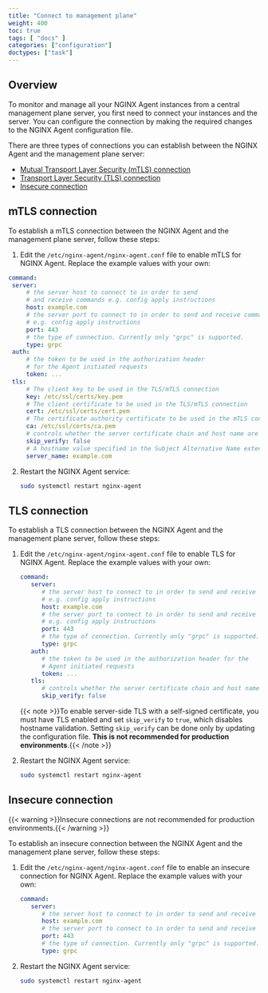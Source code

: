 ```yaml
---
title: "Connect to management plane"
weight: 400
toc: true
tags: [ "docs" ]
categories: ["configuration"]
doctypes: ["task"]
---
```


## Overview

To monitor and manage all your NGINX Agent instances from a central management plane server, you first need to connect your instances and the server. You can configure the connection by making the required changes to the NGINX Agent configuration file.

There are three types of connections you can establish between the NGINX Agent and the management plane server:

- [Mutual Transport Layer Security (mTLS) connection](#mtls-connection)
- [Transport Layer Security (TLS) connection](#tls-connection)
- [Insecure connection](#insecure-connection)

## mTLS connection

To establish a mTLS connection between the NGINX Agent and the management plane server, follow these steps:

 1. Edit the `/etc/nginx-agent/nginx-agent.conf` file to enable mTLS for NGINX Agent. Replace the example values with your own:

   ```yaml
   command:
    server:
        # the server host to connect to in order to send
        # and receive commands e.g. config apply instructions
        host: example.com
        # the server port to connect to in order to send and receive commands
        # e.g. config apply instructions
        port: 443
        # the type of connection. Currently only "grpc" is supported.
        type: grpc
    auth:
        # the token to be used in the authorization header
        # for the Agent initiated requests
        token: ...
    tls:
        # The client key to be used in the TLS/mTLS connection
        key: /etc/ssl/certs/key.pem
        # The client certificate to be used in the TLS/mTLS connection
        cert: /etc/ssl/certs/cert.pem
        # The certificate authority certificate to be used in the mTLS connection
        ca: /etc/ssl/certs/ca.pem
        # controls whether the server certificate chain and host name are verified
        skip_verify: false
        # A hostname value specified in the Subject Alternative Name extension
        server_name: example.com
   ```
2. Restart the NGINX Agent service:

   ```bash
   sudo systemctl restart nginx-agent
   ```

## TLS connection

To establish a TLS connection between the NGINX Agent and the management plane server, follow these steps:

1. Edit the `/etc/nginx-agent/nginx-agent.conf` file to enable TLS for NGINX Agent. Replace the example values with your own:

   ```yaml
   command:
      server:
         # the server host to connect to in order to send and receive commands
         # e.g. config apply instructions
         host: example.com
         # the server port to connect to in order to send and receive commands
         # e.g. config apply instructions
         port: 443
         # the type of connection. Currently only "grpc" is supported.
         type: grpc
      auth:
         # the token to be used in the authorization header for the
         # Agent initiated requests
         token: ...
      tls:
         # controls whether the server certificate chain and host name are verified
         skip_verify: false
   ```

   {{< note >}}To enable server-side TLS with a self-signed certificate, you must have TLS enabled and set `skip_verify` to `true`, which disables hostname validation. Setting `skip_verify` can be done only by updating the configuration file. **This is not recommended for production environments**.{{< /note >}}

2. Restart the NGINX Agent service:

   ```bash
   sudo systemctl restart nginx-agent
   ```
## Insecure connection

{{< warning >}}Insecure connections are not recommended for production environments.{{< /warning >}}

To establish an insecure connection between the NGINX Agent and the management plane server, follow these steps:

1. Edit the `/etc/nginx-agent/nginx-agent.conf` file to enable an insecure connection for NGINX Agent. Replace the example values with your own:

   ```yaml
   command:
      server:
         # the server host to connect to in order to send and receive commands e.g. config apply instructions
         host: example.com
         # the server port to connect to in order to send and receive commands e.g. config apply instructions
         port: 443
         # the type of connection. Currently only "grpc" is supported.
         type: grpc
   ```

2. Restart the NGINX Agent service:

   ```bash
   sudo systemctl restart nginx-agent
   ```
